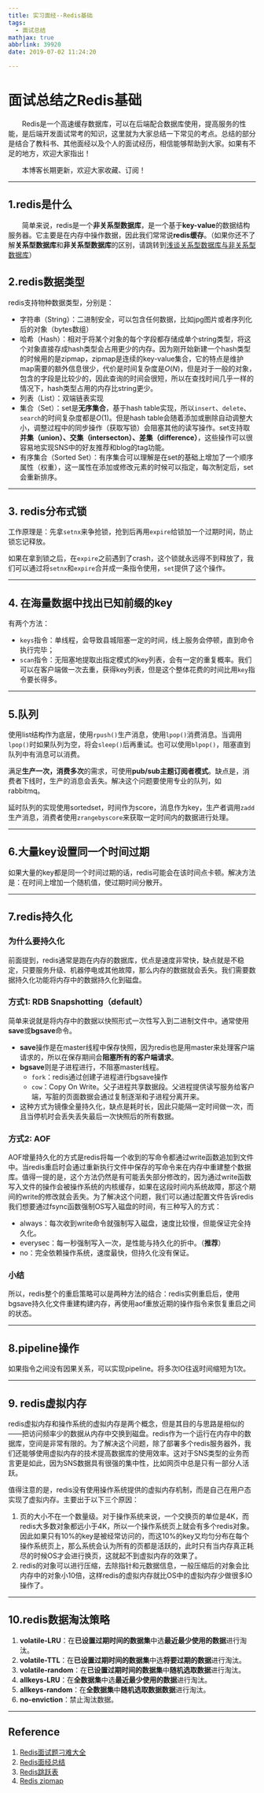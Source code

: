 ```yaml
---
title: 实习面经--Redis基础
tags:
  - 面试总结
mathjax: true
abbrlink: 39920
date: 2019-07-02 11:24:20

---
```


# 面试总结之Redis基础

&emsp;&emsp;Redis是一个高速缓存数据库，可以在后端配合数据库使用，提高服务的性能，是后端开发面试常考的知识，这里就为大家总结一下常见的考点。总结的部分是结合了教科书、其他面经以及个人的面试经历，相信能够帮助到大家。如果有不足的地方，欢迎大家指出！

&emsp;&emsp;本博客长期更新，欢迎大家收藏、订阅！

<!-- more -->

------

## 1.redis是什么

&emsp;&emsp;简单来说，redis是一个**非关系型数据库**，是一个基于**key-value**的数据结构服务器。它主要是在内存中操作数据，因此我们常常说**redis缓存**。（如果你还不了解**关系型数据库**和**非关系型数据库**的区别，请跳转到[浅谈关系型数据库与非关系型数据库](http://leungyukshing.cn/archives/%E6%B5%85%E8%B0%88%E5%85%B3%E7%B3%BB%E5%9E%8B%E6%95%B0%E6%8D%AE%E5%BA%93%E4%B8%8E%E9%9D%9E%E5%85%B3%E7%B3%BB%E5%9E%8B%E6%95%B0%E6%8D%AE%E5%BA%93.html)）

## 2.redis数据类型

redis支持物种数据类型，分别是：

- 字符串（String）：二进制安全，可以包含任何数据，比如jpg图片或者序列化后的对象（bytes数组）
- 哈希（Hash）：相对于将某个对象的每个字段都存储成单个string类型，将这个对象直接存成hash类型会占用更少的内存。因为刚开始新建一个hash类型的时候用的是zipmap，zipmap是连续的key-value集合，它的特点是维护map需要的额外信息很少，代价是时间复杂度是$O(N)$，但是对于一般的对象，包含的字段是比较少的，因此查询的时间会很短，所以在查找时间几乎一样的情况下，hash类型占用的内存比string更少。
- 列表（List）：双端链表实现
- 集合（Set）：set是**无序集合**，基于hash table实现，所以`insert`、`delete`、`search`的时间复杂度都是$O(1)$。但是hash table会随着添加或删除自动调整大小，调整过程中的同步操作（获取写锁）会阻塞其他的读写操作。set支持取**并集（union）、交集（intersecton）、差集（difference）**，这些操作可以很容易地实现SNS中的好友推荐和blog的tag功能。
- 有序集合（Sorted Set）：有序集合可以理解是在set的基础上增加了一个顺序属性（权重），这一属性在添加或修改元素的时候可以指定，每次制定后，set会重新排序。

------

## 3. redis分布式锁

工作原理是：先拿`setnx`来争抢锁，抢到后再用`expire`给锁加一个过期时间，防止锁忘记释放。

如果在拿到锁之后，在`expire`之前遇到了crash，这个锁就永远得不到释放了，我们可以通过将`setnx`和`expire`合并成一条指令使用，`set`提供了这个操作。

------

## 4. 在海量数据中找出已知前缀的key

有两个方法：

- `keys`指令：单线程，会导致县城阻塞一定的时间，线上服务会停顿，直到命令执行完毕；
- `scan`指令：无阻塞地提取出指定模式的key列表，会有一定的重复概率。我们可以在客户端做一次去重，获得key列表，但是这个整体花费的时间比用`key`指令要长得多。

------

## 5.队列

使用list结构作为底层，使用`rpush()`生产消息，使用`lpop()`消费消息。当调用`lpop()`时如果队列为空，将会`sleep()`后再重试。也可以使用`blpop()`，阻塞直到队列中有消息可以消费。

满足**生产一次，消费多次**的需求，可使用**pub/sub主题订阅者模式**。缺点是，消费者下线时，生产的消息会丢失。解决这个问题要使用专业的队列，如rabbitmq。

延时队列的实现使用sortedset，时间作为score，消息作为key，生产者调用`zadd`生产消息，消费者使用`zrangebyscore`来获取一定时间内的数据进行处理。

------

## 6.大量key设置同一个时间过期

如果大量的key都是同一个时间过期的话，redis可能会在该时间点卡顿。解决方法是：在时间上增加一个随机值，使过期时间分散开。

------

## 7.redis持久化

### 为什么要持久化

前面提到，redis通常是跑在内存的数据库，优点是速度非常快，缺点就是不稳定，只要服务升级、机器停电或其他故障，那么内存的数据就会丢失。我们需要数据持久化功能将内存中的数据持久化到磁盘。

### 方式1: RDB Snapshotting（default）

简单来说就是将内存中的数据以快照形式一次性写入到二进制文件中。通常使用**save**或**bgsave**命令。

- **save**操作是在master线程中保存快照，因为redis也是用master来处理客户端请求的，所以在保存期间会**阻塞所有的客户端请求**。
- **bgsave**则是子进程进行，不阻塞master线程。
  - `fork`：redis通过创建子进程进行bgsave操作
  - `cow`：Copy On Write。父子进程共享数据段。父进程提供读写服务给客户端，写脏的页面数据会通过复制逐渐和子进程分离开来。
- 这种方式为镜像全量持久化，缺点是耗时长，因此只能隔一定时间做一次，而且当停机时会丢失丢失最后一次快照后的所有数据。

### 方式2: AOF

AOF增量持久化的方式是redis将每一个收到的写命令都通过write函数追加到文件中。当redis重启时会通过重新执行文件中保存的写命令来在内存中重建整个数据库。值得一提的是，这个方法仍然是有可能丢失部分修改的，因为通过write函数写入文件的操作会被操作系统的内核缓存，如果在这段时间内系统故障，那这个期间的write的修改就会丢失。为了解决这个问题，我们可以通过配置文件告诉redis我们想要通过fsync函数强制OS写入磁盘的时间，有三种写入的方式：

- always：每次收到write命令就强制写入磁盘，速度比较慢，但能保证完全持久化。
- everysec：每一秒强制写入一次，是性能与持久化的折中。（**推荐**）
- no：完全依赖操作系统，速度最快，但持久化没有保证。

### 小结

所以，redis整个的重启策略可以是两种方法的结合：redis实例重启后，使用bgsave持久化文件重建构建内存，再使用aof重放近期的操作指令来恢复重启之间的状态。

------

## 8.pipeline操作

如果指令之间没有因果关系，可以实现pipeline。将多次IO往返时间缩短为1次。

------

## 9. redis虚拟内存

redis虚拟内存和操作系统的虚拟内存是两个概念，但是其目的与思路是相似的——把访问频率少的数据从内存中交换到磁盘。redis作为一个运行在内存中的数据库，空间是非常有限的。为了解决这个问题，除了部署多个redis服务器外，我们还能够使用虚拟内存的技术提高数据库的使用效率。这对于SNS类型的业务而言更是如此，因为SNS数据具有很强的集中性，比如网页中总是只有一部分人活跃。

值得注意的是，redis没有使用操作系统提供的虚拟内存机制，而是自己在用户态实现了虚拟内存。主要出于以下三个原因：

1. 页的大小不在一个数量级。对于操作系统来说，一个交换页的单位是4K，而redis大多数对象都远小于4K，所以一个操作系统页上就会有多个redis对象。因此如果只有10%的key是被经常访问的，而这10%的key又均匀分布在每个操作系统页上，那么系统会认为所有的页都是活跃的，此时只有当内存真正耗尽的时候OS才会进行换页，这就起不到虚拟内存的效果了。
2. redis的对象可以进行压缩，去除指针和元数据信息，一般压缩后的对象会比内存中的对象小10倍，这样redis的虚拟内存就比OS中的虚拟内存少做很多IO操作了。

------

## 10.redis数据淘汰策略

1. **volatile-LRU**：在**已设置过期时间的数据集**中选**最近最少使用的数据**进行淘汰。
2. **volatile-TTL**：在**已设置过期时间的数据集**中选**将要过期的数据**进行淘汰。
3. **volatile-random**：在**已设置过期时间的数据集**中**随机选取数据**进行淘汰。
4. **allkeys-LRU**：在**全数据集**中选**最近最少使用的数据**进行淘汰。
5. **allkeys-random**：在**全数据集**中**随机选取数据数据**进行淘汰。
6. **no-enviction**：禁止淘汰数据。

------

## Reference

1. [Redis面试题刁难大全](<https://zhuanlan.zhihu.com/p/32540678>)
2. [Redis面经总结](<https://juejin.im/post/5ad6e4066fb9a028d82c4b66>)
3. [Redis跳跃表](<https://juejin.im/post/57fa935b0e3dd90057c50fbc>)
4. [Redis zipmap](https://www.jianshu.com/p/b2bb7ad3bcb2)
